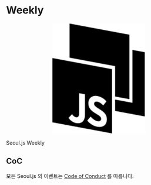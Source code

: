 # Weekly

<p style="text-align:center;">
  <img src="https://github.com/seouljs/weekly/raw/master/media/logo.png" width="50%" />
</p>

Seoul.js Weekly

## CoC

모든 Seoul.js 의 이벤트는 [Code of Conduct](https://seoul.js.org/seoul.js/code-of-conduct.html) 를 따릅니다.